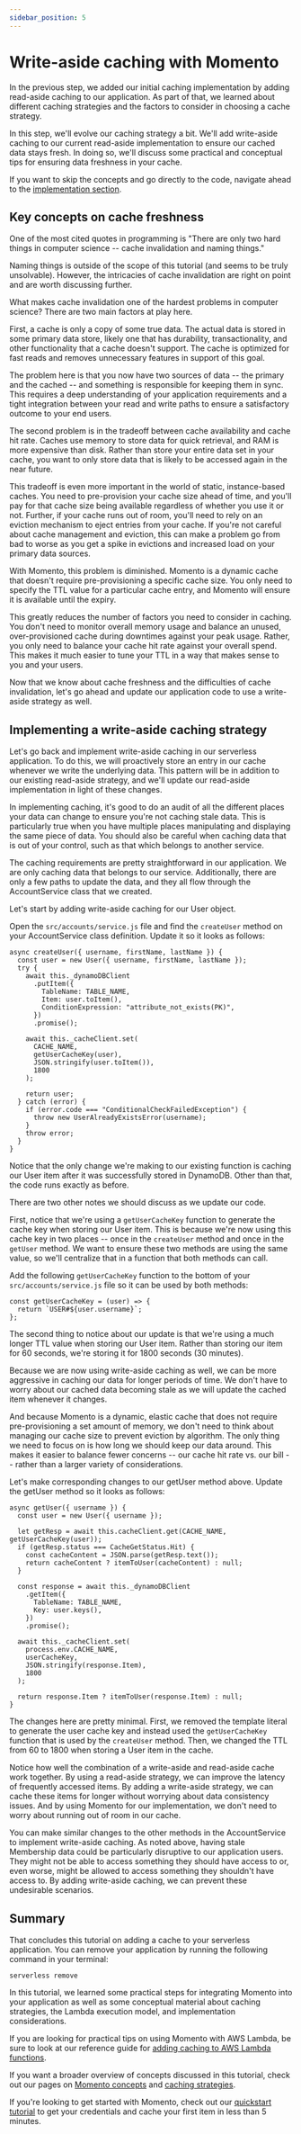 ```yaml
---
sidebar_position: 5
---
```


# Write-aside caching with Momento

In the previous step, we added our initial caching implementation by adding read-aside caching to our application. As part of that, we learned about different caching strategies and the factors to consider in choosing a cache strategy.

In this step, we'll evolve our caching strategy a bit. We'll add write-aside caching to our current read-aside implementation to ensure our cached data stays fresh. In doing so, we'll discuss some practical and conceptual tips for ensuring data freshness in your cache.

If you want to skip the concepts and go directly to the code, navigate ahead to the [implementation section](#implementing-a-write-aside-caching-strategy).

## Key concepts on cache freshness

One of the most cited quotes in programming is "There are only two hard things in computer science -- cache invalidation and naming things."

Naming things is outside of the scope of this tutorial (and seems to be truly unsolvable). However, the intricacies of cache invalidation are right on point and are worth discussing further.

What makes cache invalidation one of the hardest problems in computer science? There are two main factors at play here.

First, a cache is only a copy of some true data. The actual data is stored in some primary data store, likely one that has durability, transactionality, and other functionality that a cache doesn't support. The cache is optimized for fast reads and removes unnecessary features in support of this goal.

The problem here is that you now have two sources of data -- the primary and the cached -- and something is responsible for keeping them in sync. This requires a deep understanding of your application requirements and a tight integration between your read and write paths to ensure a satisfactory outcome to your end users.

The second problem is in the tradeoff between cache availability and cache hit rate. Caches use memory to store data for quick retrieval, and RAM is more expensive than disk. Rather than store your entire data set in your cache, you want to only store data that is likely to be accessed again in the near future.

This tradeoff is even more important in the world of static, instance-based caches. You need to pre-provision your cache size ahead of time, and you'll pay for that cache size being available regardless of whether you use it or not. Further, if your cache runs out of room, you'll need to rely on an eviction mechanism to eject entries from your cache. If you're not careful about cache management and eviction, this can make a problem go from bad to worse as you get a spike in evictions and increased load on your primary data sources.

With Momento, this problem is diminished. Momento is a dynamic cache that doesn't require pre-provisioning a specific cache size. You only need to specify the TTL value for a particular cache entry, and Momento will ensure it is available until the expiry.

This greatly reduces the number of factors you need to consider in caching. You don't need to monitor overall memory usage and balance an unused, over-provisioned cache during downtimes against your peak usage. Rather, you only need to balance your cache hit rate against your overall spend. This makes it much easier to tune your TTL in a way that makes sense to you and your users.

Now that we know about cache freshness and the difficulties of cache invalidation, let's go ahead and update our application code to use a write-aside strategy as well.

## Implementing a write-aside caching strategy

Let's go back and implement write-aside caching in our serverless application. To do this, we will proactively store an entry in our cache whenever we write the underlying data. This pattern will be in addition to our existing read-aside strategy, and we'll update our read-aside implementation in light of these changes.

In implementing caching, it's good to do an audit of all the different places your data can change to ensure you're not caching stale data. This is particularly true when you have multiple places manipulating and displaying the same piece of data. You should also be careful when caching data that is out of your control, such as that which belongs to another service.

The caching requirements are pretty straightforward in our application. We are only caching data that belongs to our service. Additionally, there are only a few paths to update the data, and they all flow through the AccountService class that we created.

Let's start by adding write-aside caching for our User object.

Open the `src/accounts/service.js` file and find the `createUser` method on your AccountService class definition. Update it so it looks as follows:

    async createUser({ username, firstName, lastName }) {
      const user = new User({ username, firstName, lastName });
      try {
        await this._dynamoDBClient
          .putItem({
            TableName: TABLE_NAME,
            Item: user.toItem(),
            ConditionExpression: "attribute_not_exists(PK)",
          })
          .promise();

        await this._cacheClient.set(
          CACHE_NAME,
          getUserCacheKey(user),
          JSON.stringify(user.toItem()),
          1800
        );

        return user;
      } catch (error) {
        if (error.code === "ConditionalCheckFailedException") {
          throw new UserAlreadyExistsError(username);
        }
        throw error;
      }
    }

Notice that the only change we're making to our existing function is caching our User item after it was successfully stored in DynamoDB. Other than that, the code runs exactly as before.

There are two other notes we should discuss as we update our code.

First, notice that we're using a `getUserCacheKey` function to generate the cache key when storing our User item. This is because we're now using this cache key in two places -- once in the `createUser` method and once in the `getUser` method. We want to ensure these two methods are using the same value, so we'll centralize that in a function that both methods can call.

Add the following `getUserCacheKey` function to the bottom of your `src/accounts/service.js` file so it can be used by both methods:

    const getUserCacheKey = (user) => {
      return `USER#${user.username}`;
    };

The second thing to notice about our update is that we're using a much longer TTL value when storing our User item. Rather than storing our item for 60 seconds, we're storing it for 1800 seconds (30 minutes).

Because we are now using write-aside caching as well, we can be more aggressive in caching our data for longer periods of time. We don't have to worry about our cached data becoming stale as we will update the cached item whenever it changes.

And because Momento is a dynamic, elastic cache that does not require pre-provisioning a set amount of memory, we don't need to think about managing our cache size to prevent eviction by algorithm. The only thing we need to focus on is how long we should keep our data around. This makes it easier to balance fewer concerns -- our cache hit rate vs. our bill -- rather than a larger variety of considerations.

Let's make corresponding changes to our getUser method above. Update the getUser method so it looks as follows:

    async getUser({ username }) {
      const user = new User({ username });

      let getResp = await this.cacheClient.get(CACHE_NAME, getUserCacheKey(user));
      if (getResp.status === CacheGetStatus.Hit) {
        const cacheContent = JSON.parse(getResp.text());
        return cacheContent ? itemToUser(cacheContent) : null;
      }

      const response = await this._dynamoDBClient
        .getItem({
          TableName: TABLE_NAME,
          Key: user.keys(),
        })
        .promise();

      await this._cacheClient.set(
        process.env.CACHE_NAME,
        userCacheKey,
        JSON.stringify(response.Item),
        1800
      );

      return response.Item ? itemToUser(response.Item) : null;
    }

The changes here are pretty minimal. First, we removed the template literal to generate the user cache key and instead used the `getUserCacheKey` function that is used by the `createUser` method. Then, we changed the TTL from 60 to 1800 when storing a User item in the cache.

Notice how well the combination of a write-aside and read-aside cache work together. By using a read-aside strategy, we can improve the latency of frequently accessed items. By adding a write-aside strategy, we can cache these items for longer without worrying about data consistency issues. And by using Momento for our implementation, we don't need to worry about running out of room in our cache.

You can make similar changes to the other methods in the AccountService to implement write-aside caching. As noted above, having stale Membership data could be particularly disruptive to our application users. They might not be able to access something they should have access to or, even worse, might be allowed to access something they shouldn't have access to. By adding write-aside caching, we can prevent these undesirable scenarios.

## Summary

That concludes this tutorial on adding a cache to your serverless application. You can remove your application by running the following command in your terminal:

    serverless remove

In this tutorial, we learned some practical steps for integrating Momento into your application as well as some conceptual material about caching strategies, the Lambda execution model, and implementation considerations.

If you are looking for practical tips on using Momento with AWS Lambda, be sure to look at our reference guide for [adding caching to AWS Lambda functions](../guides/caching-with-aws-lambda).

If you want a broader overview of concepts discussed in this tutorial, check out our pages on [Momento concepts](../how-it-works/momento-concepts) and [caching strategies](../caching-concepts/caching-strategies-and-patterns).

If you're looking to get started with Momento, check out our [quickstart tutorial](../getting-started.md) to get your credentials and cache your first item in less than 5 minutes.
